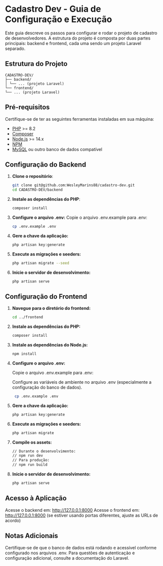 # Cadastro Dev - Guia de Configuração e Execução

Este guia descreve os passos para configurar e rodar o projeto de cadastro de desenvolvedores. A estrutura do projeto é composta por duas partes principais: backend e frontend, cada uma sendo um projeto Laravel separado.

## Estrutura do Projeto


    CADASTRO-DEV/
    ├── backend/
    │ └── ... (projeto Laravel)
    └── frontend/
    └── ... (projeto Laravel)


## Pré-requisitos

Certifique-se de ter as seguintes ferramentas instaladas em sua máquina:

- [PHP](https://www.php.net/downloads) >= 8.2
- [Composer](https://getcomposer.org/)
- [Node.js](https://nodejs.org/) >= 14.x
- [NPM](https://www.npmjs.com/)
- [MySQL](https://www.mysql.com/downloads/) ou outro banco de dados compatível

## Configuração do Backend

1. **Clone o repositório**:
   
   ```bash
   git clone git@github.com:WesleyMarins88/cadastro-dev.git
   cd CADASTRO-DEV/backend
2. **Instale as dependências do PHP**:
   
   ```bash
   composer install
3. **Configure o arquivo .env:**
Copie o arquivo .env.example para .env:

    ```bash
    cp .env.example .env
4. **Gere a chave da aplicação:**
    ```bash
    php artisan key:generate
5. **Execute as migrações e seeders:**
    ```bash
    php artisan migrate --seed
6. **Inicie o servidor de desenvolvimento:**
   ```bash
   php artisan serve

## Configuração do Frontend
1. **Navegue para o diretório do frontend:**
   ```bash
   cd ../frontend
2. **Instale as dependências do PHP:**
   ```bash
   composer install
3. **Instale as dependências do Node.js:**
   ```bash
   npm install
4. **Configure o arquivo .env:**

   Copie o arquivo .env.example para .env:

   Configure as variáveis de ambiente no arquivo .env (especialmente a configuração do banco de dados).
      ```bash
       cp .env.example .env
5. **Gere a chave da aplicação:**
   ```bash
   php artisan key:generate
6. **Execute as migrações e seeders:**
   ```bash
   php artisan migrate
7. **Compile os assets:**
   ```bash
   // Durante o desenvolvimento:
   // npm run dev
   // Para produção:
   // npm run build
8. **Inicie o servidor de desenvolvimento:**
   ```bash
   php artisan serve

## Acesso à Aplicação
Acesse o backend em: http://127.0.0.1:8000
Acesse o frontend em: http://127.0.0.1:8000 (se estiver usando portas diferentes, ajuste as URLs de acordo)

## Notas Adicionais

Certifique-se de que o banco de dados está rodando e acessível conforme configurado nos arquivos .env.
Para questões de autenticação e configuração adicional, consulte a documentação do Laravel.
